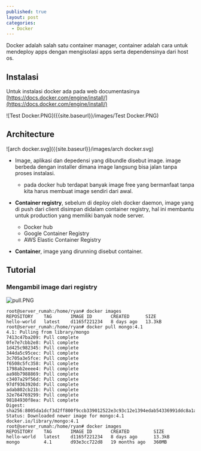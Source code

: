 ```yaml
---
published: true
layout: post
categories:
  - Docker
---
```

Docker adalah salah satu container manager, container adalah cara untuk mendeploy apps dengan mengisolasi apps serta dependensinya dari host os.

## Instalasi
Untuk instalasi docker ada pada web documentasinya [https://docs.docker.com/engine/install/](https://docs.docker.com/engine/install/)

![Test Docker.PNG]({{site.baseurl}}/images/Test Docker.PNG)

## Architecture

![arch docker.svg]({{site.baseurl}}/images/arch docker.svg)

- Image, aplikasi dan depedensi yang dibundle disebut image. image berbeda dengan installer dimana image langsung bisa jalan tanpa proses instalasi.
  - pada docker hub terdapat banyak image free yang bermanfaat tanpa kita harus membuat image sendiri dari awal.
  
- **Container registry**, sebelum di deploy oleh docker daemon, image yang di push dari client disimpan didalam container registry, hal ini membantu untuk production yang memiliki banyak node server.
  - Docker hub
  - Google Container Registry
  - AWS Elastic Container Registry

- **Container**, image yang dirunning disebut container.

## Tutorial

### Mengambil image dari registry

![pull.PNG]({{site.baseurl}}/images/pull.PNG)

```
root@server_rumah:/home/ryan# docker images
REPOSITORY    TAG       IMAGE ID       CREATED      SIZE
hello-world   latest    d1165f221234   8 days ago   13.3kB
root@server_rumah:/home/ryan# docker pull mongo:4.1
4.1: Pulling from library/mongo
7413c47ba209: Pull complete
0fe7e7cbb2e8: Pull complete
1d425c982345: Pull complete
344da5c95cec: Pull complete
3c705a3e5fce: Pull complete
f6508c5fc358: Pull complete
1798ab2eeee4: Pull complete
aa98b7988869: Pull complete
c3407a29f56d: Pull complete
97df9363920d: Pull complete
adab802cb21b: Pull complete
32e764769299: Pull complete
98184930f8ea: Pull complete
Digest: sha256:8005da1dcf3d2ff800f9ccb339012522e3c93c12e1394edab54336991ddc8a1a
Status: Downloaded newer image for mongo:4.1
docker.io/library/mongo:4.1
root@server_rumah:/home/ryan# docker images
REPOSITORY    TAG       IMAGE ID       CREATED         SIZE
hello-world   latest    d1165f221234   8 days ago      13.3kB
mongo         4.1       d93e3cc722d8   19 months ago   360MB

```


